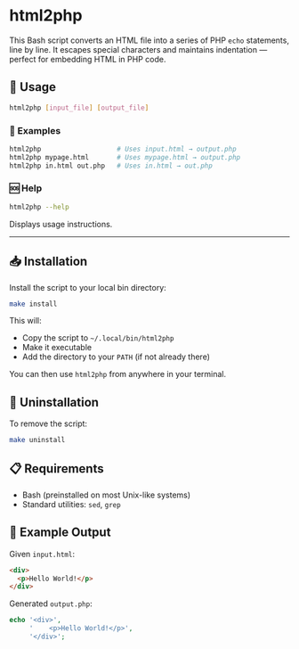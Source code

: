 # html2php

This Bash script converts an HTML file into a series of PHP `echo` statements, line by line. It escapes special characters and maintains indentation — perfect for embedding HTML in PHP code.

## 🚀 Usage

```bash
html2php [input_file] [output_file]
```

### 🔹 Examples

```bash
html2php                   # Uses input.html → output.php
html2php mypage.html       # Uses mypage.html → output.php
html2php in.html out.php   # Uses in.html → out.php
```

### 🆘 Help

```bash
html2php --help
```

Displays usage instructions.

---

## 📥 Installation

Install the script to your local bin directory:

```bash
make install
```

This will:

- Copy the script to `~/.local/bin/html2php`
- Make it executable
- Add the directory to your `PATH` (if not already there)

You can then use `html2php` from anywhere in your terminal.

## 🧹 Uninstallation

To remove the script:

```bash
make uninstall
```

## 📋 Requirements

- Bash (preinstalled on most Unix-like systems)
- Standard utilities: `sed`, `grep`

## 📁 Example Output

Given `input.html`:

```html
<div>
  <p>Hello World!</p>
</div>
```

Generated `output.php`:

```php
echo '<div>',
     '    <p>Hello World!</p>',
     '</div>';
```

